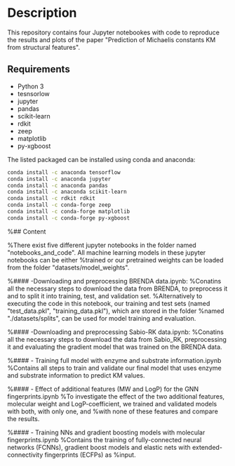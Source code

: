 # Description
This repository contains four Jupyter notebookes with code to reproduce the results and plots of the paper "Prediction of Michaelis constants KM from structural features".

## Requirements

- Python 3
- tesnsorlow
- jupyter
- pandas
- scikit-learn
- rdkit
- zeep
- matplotlib
- py-xgboost

The listed packaged can be installed using conda and anaconda:

```bash
conda install -c anaconda tensorflow
conda install -c anaconda jupyter
conda install -c anaconda pandas
conda install -c anaconda scikit-learn
conda install -c rdkit rdkit
conda install -c conda-forge zeep
conda install -c conda-forge matplotlib
conda install -c conda-forge py-xgboost
```

%## Content

%There exist five different jupyter notebooks in the folder named "notebooks_and_code".  All machine learning models in these jupyter notebooks can be either %trained or our pretrained weights can be loaded from the folder "datasets/model_weights".

%#### -Downloading and preprocessing BRENDA data.ipynb:
%Conatins all the necessary steps to download the data from BRENDA, to preprocess it and to split it into training, test, and validation set. 
%Alternatively to executing the code in this notebook, our training and test sets (named "test_data.pkl", "training_data.pkl"), which are stored in the folder %named "./datasets/splits", can be used for model training and evaluation.

%#### -Downloading and preprocessing Sabio-RK data.ipynb:
%Conatins all the necessary steps to download the data from Sabio_RK, preprocessing it and evaluating the gradient model that was trained on the BRENDA data.

%#### - Training full model with enzyme and substrate information.ipynb
%Contains all steps to train and validate our final model that uses enzyme and substrate information to predict KM values. 

%#### - Effect of additional features (MW and LogP) for the GNN fingerprints.ipynb
%To investigate the effect of the two additional features, molecular weight and LogP-coefficient, we trained and validated models with both, with only one, and %with none of these features and compare the results. 

%#### - Training NNs and gradient boosting models with molecular fingerprints.ipynb
%Contains the training of fully-connected neural networks (FCNNs), gradient boost models and elastic nets with extended-connectivity fingerprints (ECFPs) as %input.

